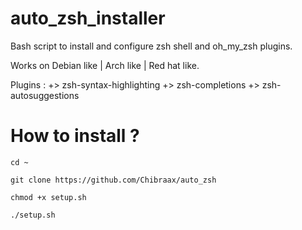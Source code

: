# auto_zsh_installer
Bash script to install and configure zsh shell and oh_my_zsh plugins.

Works on Debian like | Arch like | Red hat like.

Plugins : 
  +> zsh-syntax-highlighting 
  +> zsh-completions 
  +> zsh-autosuggestions


# How to install ? 

```cd ~```

```git clone https://github.com/Chibraax/auto_zsh```

```chmod +x setup.sh```

```./setup.sh```
